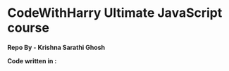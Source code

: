# CodeWithHarry Ultimate JavaScript course

**Repo By - Krishna Sarathi Ghosh**

**Code written in :**
<ul>

</ul>


